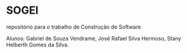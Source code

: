 # SOGEI
repositório para o trabalho de Construção de Software

Alunos:
Gabriel de Souza Vendrame,
José Rafael Silva Hermoso,
Stany Helberth Gomes da Silva.
